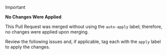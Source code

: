 > [!IMPORTANT]
> **No Changes Were Applied**
>
> This Pull Request was merged without using the `auto-apply` label; therefore, no changes were applied upon merging.

Review the following issues and, if applicable, tag each with the  `apply` label to apply the changes.
